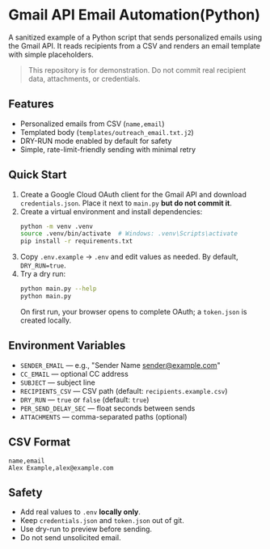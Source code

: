 # Gmail API Email Automation(Python)

A sanitized example of a Python script that sends personalized emails using the Gmail API.
It reads recipients from a CSV and renders an email template with simple placeholders.

> This repository is for demonstration. Do not commit real recipient data, attachments,
> or credentials.

## Features
- Personalized emails from CSV (`name,email`)
- Templated body (`templates/outreach_email.txt.j2`)
- DRY-RUN mode enabled by default for safety
- Simple, rate-limit-friendly sending with minimal retry

## Quick Start
1. Create a Google Cloud OAuth client for the Gmail API and download `credentials.json`.
   Place it next to `main.py` **but do not commit it**.
2. Create a virtual environment and install dependencies:
   ```bash
   python -m venv .venv
   source .venv/bin/activate  # Windows: .venv\Scripts\activate
   pip install -r requirements.txt
   ```
3. Copy `.env.example` → `.env` and edit values as needed. By default, `DRY_RUN=true`.
4. Try a dry run:
   ```bash
   python main.py --help
   python main.py
   ```
   On first run, your browser opens to complete OAuth; a `token.json` is created locally.

## Environment Variables
- `SENDER_EMAIL` — e.g., "Sender Name <sender@example.com>"
- `CC_EMAIL` — optional CC address
- `SUBJECT` — subject line
- `RECIPIENTS_CSV` — CSV path (default: `recipients.example.csv`)
- `DRY_RUN` — `true` or `false` (default: `true`)
- `PER_SEND_DELAY_SEC` — float seconds between sends
- `ATTACHMENTS` — comma-separated paths (optional)

## CSV Format
```
name,email
Alex Example,alex@example.com
```

## Safety
- Add real values to `.env` **locally only**.
- Keep `credentials.json` and `token.json` out of git.
- Use dry-run to preview before sending.
- Do not send unsolicited email.
